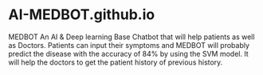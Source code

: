 # AI-MEDBOT.github.io
MEDBOT An AI &amp; Deep learning Base Chatbot that will help patients as well as Doctors. Patients can input their symptoms and MEDBOT will probably predict the disease with the accuracy of 84% by using the SVM model. It will help the doctors to get the patient history of previous history.

